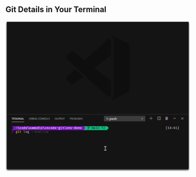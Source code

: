 ## Git Details in Your Terminal

<p align="center">
  <img src="../../images/docs/terminal-links.gif" alt="Links in VS Code Terminal"/>
</p>
